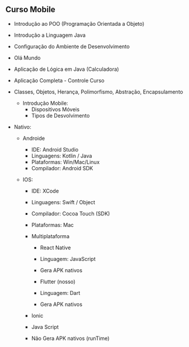 ## Curso Mobile
- Introdução ao POO (Programação Orientada a Objeto)
- Introdução a Linguagem Java
- Configuração do Ambiente de Desenvolvimento
- Olá Mundo
- Aplicação de Lógica em Java (Calculadora)
- Aplicação Completa - Controle Curso
- Classes, Objetos, Herança, Polimorfismo, Abstração, Encapsulamento

     - Introdução Mobile:
       - Dispositivos Móveis
        - Tipos de Desvolvimento
- Nativo:

  - Androide
     - IDE: Android Studio
     - Linguagens: Kotlin / Java
     - Plataformas: Win/Mac/Linux
     - Compilador: Android SDK 

  - IOS:
      - IDE: XCode
      - Linguagens: Swift / Object
      - Compilador: Cocoa Touch (SDK)
      - Plataformas: Mac
    
    - Multiplataforma

      - React Native
      - Linguagem: JavaScript
      - Gera APK nativos

      - Flutter (nosso)
      - Linguagem: Dart
      - Gera APK nativos
    
    - Ionic 
    - Java Script
    - Não Gera APK nativos (runTime) 



